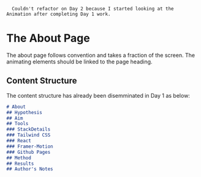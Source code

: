 ```
  Couldn't refactor on Day 2 because I started looking at the Animation after completing Day 1 work.
```

# The About Page

The about page follows convention and takes a fraction of the screen. The animating elements should be linked to the page heading. 

## Content Structure

The content structure has already been disemminated in Day 1 as below:

```md
# About
## Hypothesis
## Aim
## Tools
### StackDetails
### Tailwind CSS
### React
### Framer-Motion
### Github Pages
## Method
## Results
## Author's Notes
```